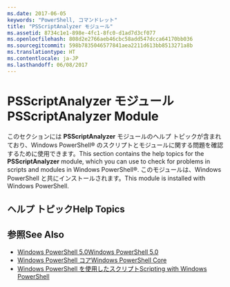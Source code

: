 ```yaml
---
ms.date: 2017-06-05
keywords: "PowerShell, コマンドレット"
title: "PSScriptAnalyzer モジュール"
ms.assetid: 8734c1e1-898e-4fc1-8fc0-d1ad7d3cf077
ms.openlocfilehash: 808d2e2766aeb46cbc58add547dcca64170bb036
ms.sourcegitcommit: 598b7835046577841aea2211d613bb8513271a8b
ms.translationtype: HT
ms.contentlocale: ja-JP
ms.lasthandoff: 06/08/2017
---
```

# <a name="psscriptanalyzer-module"></a><span data-ttu-id="83a8b-103">PSScriptAnalyzer モジュール</span><span class="sxs-lookup"><span data-stu-id="83a8b-103">PSScriptAnalyzer Module</span></span>
<span data-ttu-id="83a8b-104">このセクションには **PSScriptAnalyzer** モジュールのヘルプ トピックが含まれており、Windows PowerShell® のスクリプトとモジュールに関する問題を確認するために使用できます。</span><span class="sxs-lookup"><span data-stu-id="83a8b-104">This section contains the help topics for the **PSScriptAnalyzer** module, which you can use to check for problems in scripts and modules in Windows PowerShell®.</span></span> <span data-ttu-id="83a8b-105">このモジュールは、Windows PowerShell と共にインストールされます。</span><span class="sxs-lookup"><span data-stu-id="83a8b-105">This module is installed with Windows PowerShell.</span></span>

## <a name="help-topics"></a><span data-ttu-id="83a8b-106">ヘルプ トピック</span><span class="sxs-lookup"><span data-stu-id="83a8b-106">Help Topics</span></span>

## <a name="see-also"></a><span data-ttu-id="83a8b-107">参照</span><span class="sxs-lookup"><span data-stu-id="83a8b-107">See Also</span></span>
- [<span data-ttu-id="83a8b-108">Windows PowerShell 5.0</span><span class="sxs-lookup"><span data-stu-id="83a8b-108">Windows PowerShell 5.0</span></span>](Windows-PowerShell-5.0.md)
- [<span data-ttu-id="83a8b-109">Windows PowerShell コア</span><span class="sxs-lookup"><span data-stu-id="83a8b-109">Windows PowerShell Core</span></span>](https://technet.microsoft.com/en-us/library/4b75f1e4-f327-48f3-92ab-bf5435094d41)
- [<span data-ttu-id="83a8b-110">Windows PowerShell を使用したスクリプト</span><span class="sxs-lookup"><span data-stu-id="83a8b-110">Scripting with Windows PowerShell</span></span>](../../getting-started/fundamental/Scripting-with-Windows-PowerShell.md)

